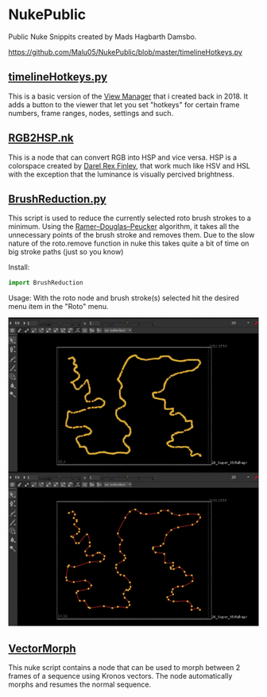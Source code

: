 # NukePublic
Public Nuke Snippits created by Mads Hagbarth Damsbo.


https://github.com/Malu05/NukePublic/blob/master/timelineHotkeys.py


## [timelineHotkeys.py](/timelineHotkeys.py)
This is a basic version of the [View Manager](https://vimeo.com/299745801) that i created back in 2018. It adds a button to the viewer that let you set "hotkeys" for certain frame numbers, frame ranges, nodes, settings and such.

## [RGB2HSP.nk](/RGB2HSP.nk)
This is a node that can convert RGB into HSP and vice versa.
HSP is a colorspace created by [Darel Rex Finley](http://alienryderflex.com/hsp.html), that work much like HSV and HSL with the exception that the luminance is visually percived brightness.


## [BrushReduction.py](/BrushReduction.py)


This script is used to reduce the currently selected roto brush strokes to a minimum.
Using the [Ramer–Douglas–Peucker](https://en.wikipedia.org/wiki/Ramer%E2%80%93Douglas%E2%80%93Peucker_algorithm) algorithm, it takes all the unnecessary points of the brush stroke and removes them.
Due to the slow nature of the roto.remove function in nuke this takes quite a bit of time on big stroke paths (just so you know)

Install: 
```python
import BrushReduction
```
Usage:
With the roto node and brush stroke(s) selected hit the desired menu item in the "Roto" menu.

![GitHub Logo](/Images/reducedCurve.jpg)


## [VectorMorph](/VectorMorph)

This nuke script contains a node that can be used to morph between 2 frames of a sequence using Kronos vectors.
The node automatically morphs and resumes the normal sequence.


